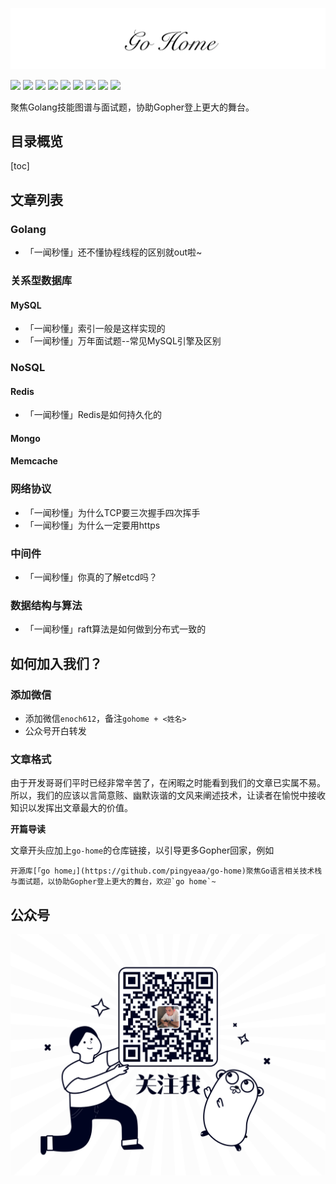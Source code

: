 ![](./logo.png)

[![](https://img.shields.io/badge/公众号-平也-brightgreen)](#公众号)
[![](https://img.shields.io/badge/cnblogs-博客园-9cf)](https://www.cnblogs.com/pingyeaa)
[![](https://img.shields.io/badge/juejin-掘金-blue)](https://juejin.im/user/5b879fd46fb9a019e643501e/posts)
[![](https://img.shields.io/badge/csdn-CSDN-red)](https://blog.csdn.net/enoch612)
[![](https://img.shields.io/badge/segmentfault-思否-green)](https://segmentfault.com/u/pingyeaa)
[![](https://img.shields.io/badge/toutiao-今日头条-critical)](https://www.toutiao.com/c/user/99726624485/#mid=1632470920869900)
[![](https://img.shields.io/badge/oschina-开源中国-blue)](https://my.oschina.net/u/4429381)
[![](https://img.shields.io/badge/jianshu-简书-orange)](https://www.jianshu.com/u/b683a986d544)
[![](https://img.shields.io/badge/zhihu-知乎-yellow)](https://www.zhihu.com/people/ma-li-ao-de-guan-dao)

聚焦Golang技能图谱与面试题，协助Gopher登上更大的舞台。

## 目录概览

[toc]

## 文章列表

### Golang

- 「一闻秒懂」还不懂协程线程的区别就out啦~

### 关系型数据库

#### MySQL

- 「一闻秒懂」索引一般是这样实现的
- 「一闻秒懂」万年面试题--常见MySQL引擎及区别

### NoSQL
#### Redis

- 「一闻秒懂」Redis是如何持久化的

#### Mongo

#### Memcache

### 网络协议
- 「一闻秒懂」为什么TCP要三次握手四次挥手
- 「一闻秒懂」为什么一定要用https

### 中间件

- 「一闻秒懂」你真的了解etcd吗？

### 数据结构与算法

- 「一闻秒懂」raft算法是如何做到分布式一致的

## 如何加入我们？

### 添加微信

- 添加微信`enoch612`，备注`gohome + <姓名>`
- 公众号开白转发

### 文章格式

由于开发哥哥们平时已经非常辛苦了，在闲暇之时能看到我们的文章已实属不易。所以，我们的应该以言简意赅、幽默诙谐的文风来阐述技术，让读者在愉悦中接收知识以发挥出文章最大的价值。

**开篇导读**

文章开头应加上`go-home`的仓库链接，以引导更多Gopher回家，例如

```
开源库[「go home」](https://github.com/pingyeaa/go-home)聚焦Go语言相关技术栈与面试题，以协助Gopher登上更大的舞台，欢迎`go home`~
```

## 公众号

![](./qrcode.png)